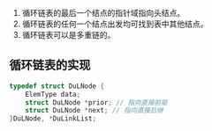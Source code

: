 1. 循环链表的最后一个结点的指针域指向头结点。
2. 循环链表的任何一个结点出发均可找到表中其他结点。
3. 循环链表可以是多重链的。

## 循环链表的实现
```c
typedef struct DuLNode {
    ElemType data;
    struct DuLNode *prior; // 指向直接前驱
    struct DuLNode *next; // 指向直接后继
}DuLNode, *DuLinkList;
```

